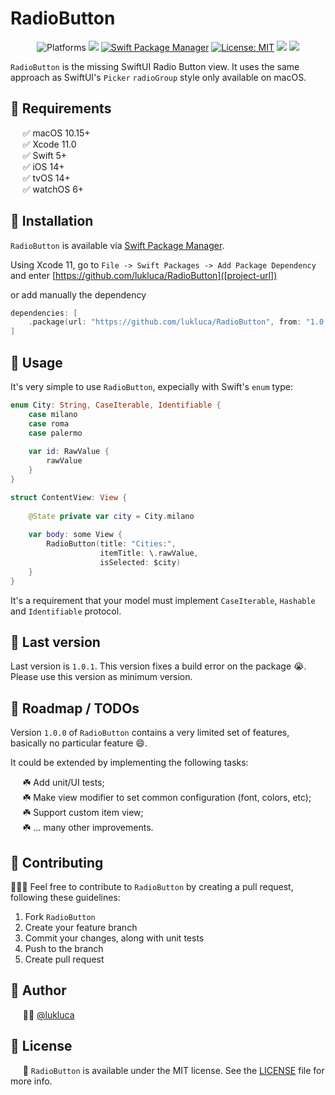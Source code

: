# RadioButton

<p align="center">
    <img src="https://img.shields.io/badge/platform-iOS | macOS-blue.svg?style=flat" alt="Platforms" />
    <img src="https://img.shields.io/badge/Swift-5-orange.svg" />
    <a href="https://swift.org/package-manager"><img src="https://img.shields.io/badge/SPM-Compatible-brightgreen.svg?style=flat" alt="Swift Package Manager" /></a>
    <a href=[license-url]><img src="http://img.shields.io/badge/license-MIT-blue.svg?style=flat" alt="License: MIT" /></a>
    <a href=[user-url]=><img src="https://img.shields.io/badge/contact-@lukluca-blue.svg?style=flat"/></a>
    <a href="https://makeapullrequest.com"><img src="https://img.shields.io/badge/PRs-welcome-brightgreen.svg?style=flat-square" /></a>
</p>

`RadioButton` is the missing SwiftUI Radio Button view. It uses the same approach as SwiftUI's `Picker` `radioGroup` style only available on macOS.

## 🔷 Requirements

&nbsp;&nbsp;&nbsp;&nbsp;&nbsp;✅ macOS 10.15+  
&nbsp;&nbsp;&nbsp;&nbsp;&nbsp;✅ Xcode 11.0  
&nbsp;&nbsp;&nbsp;&nbsp;&nbsp;✅ Swift 5+  
&nbsp;&nbsp;&nbsp;&nbsp;&nbsp;✅ iOS 14+  
&nbsp;&nbsp;&nbsp;&nbsp;&nbsp;✅ tvOS 14+  
&nbsp;&nbsp;&nbsp;&nbsp;&nbsp;✅ watchOS 6+

## 🔷 Installation

`RadioButton` is available via [Swift Package Manager](https://swift.org/package-manager).

Using Xcode 11, go to `File -> Swift Packages -> Add Package Dependency` and enter [https://github.com/lukluca/RadioButton]([project-url]) 

or add manually the dependency

```swift
dependencies: [
    .package(url: "https://github.com/lukluca/RadioButton", from: "1.0.1")
]
```

## 🔷 Usage

It's very simple to use `RadioButton`, expecially with Swift's  `enum` type:

```Swift
enum City: String, CaseIterable, Identifiable {
    case milano
    case roma
    case palermo
    
    var id: RawValue {
        rawValue
    }
} 

struct ContentView: View {
    
    @State private var city = City.milano
    
    var body: some View {
        RadioButton(title: "Cities:",
                    itemTitle: \.rawValue,
                    isSelected: $city)
    }
}
```

It's a requirement that your model must implement `CaseIterable`, `Hashable` and `Identifiable` protocol.

## 🔷 Last version

Last version is  `1.0.1`. This version fixes a build error on the package :sob:. Please use this version as minimum version.

## 🔷 Roadmap / TODOs

Version `1.0.0` of `RadioButton` contains a very limited set of features, basically no particular feature :smile:.

It could be extended by implementing the following tasks:

&nbsp;&nbsp;&nbsp;&nbsp;&nbsp;☘️ Add unit/UI tests;  
&nbsp;&nbsp;&nbsp;&nbsp;&nbsp;☘️ Make view modifier to set common configuration (font, colors, etc); 
&nbsp;&nbsp;&nbsp;&nbsp;&nbsp;☘️ Support custom item view;  
&nbsp;&nbsp;&nbsp;&nbsp;&nbsp;☘️ ... many other improvements.

## 🔷 Contributing

👨🏻‍🔧 Feel free to contribute to `RadioButton` by creating a pull request, following these guidelines:

1. Fork `RadioButton`
2. Create your feature branch
3. Commit your changes, along with unit tests
4. Push to the branch
5. Create pull request


## 🔷 Author

&nbsp;&nbsp;&nbsp;&nbsp;&nbsp;👨‍💻 [@lukluca]([user-url])

## 🔷 License

&nbsp;&nbsp;&nbsp;&nbsp;&nbsp;📄 `RadioButton` is available under the MIT license. See the [LICENSE]([license-url]) file for more info.


[license-url]: LICENSE
[user-url]: https://github.com/lukluca
[project-url]: https://github.com/lukluca/RadioButton
